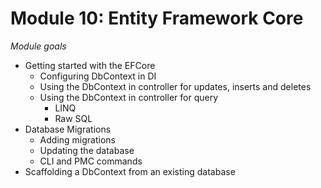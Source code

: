 # Module 10: Entity Framework Core 
*Module goals*
- Getting started with the EFCore
	- Configuring DbContext in DI
	- Using the DbContext in controller for updates, inserts and deletes
	- Using the DbContext in controller for query 
		- LINQ
		-  Raw SQL 
-  Database Migrations 
	- Adding migrations
	-  Updating the database
	-  CLI and PMC commands
- Scaffolding a DbContext from an existing database
	
